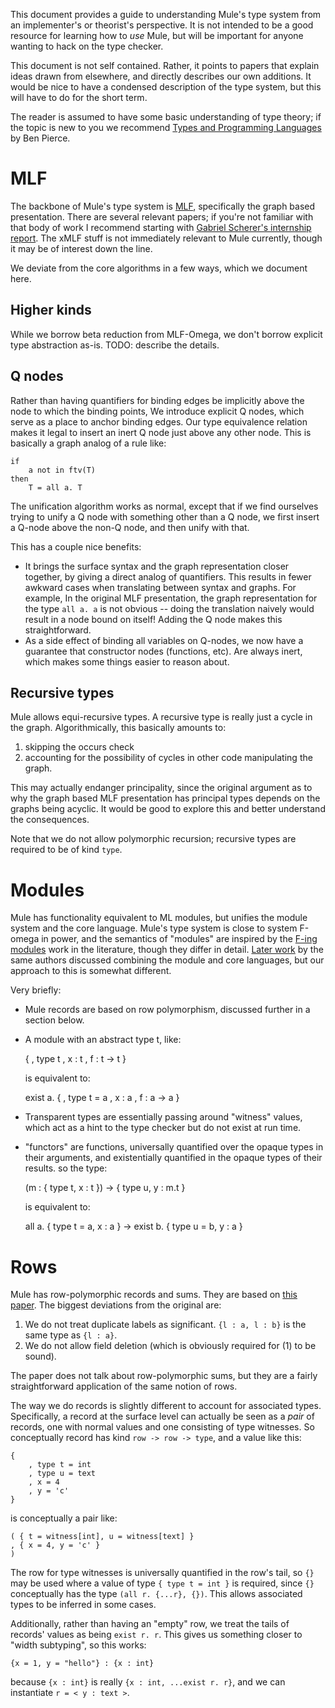 This document provides a guide to understanding Mule's type system from
an implementer's or theorist's perspective. It is not intended to be a
good resource for learning how to *use* Mule, but will be important for
anyone wanting to hack on the type checker.

This document is not self contained. Rather, it points to papers that
explain ideas drawn from elsewhere, and directly describes our own
additions. It would be nice to have a condensed description of the type
system, but this will have to do for the short term.

The reader is assumed to have some basic understanding of type theory;
if the topic is new to you we recommend [Types and Programming
Languages][4] by Ben Pierce.

# MLF

The backbone of Mule's type system is [MLF][1], specifically the graph
based presentation. There are several relevant papers; if you're not
familiar with that body of work I recommend starting with [Gabriel
Scherer's internship report][2]. The xMLF stuff is not immediately
relevant to Mule currently, though it may be of interest down the line.

We deviate from the core algorithms in a few ways, which we document
here.

## Higher kinds

While we borrow beta reduction from MLF-Omega, we don't borrow
explicit type abstraction as-is. TODO: describe the details.

## Q nodes

Rather than having quantifiers for binding edges be implicitly above
the node to which the binding points, We introduce explicit Q nodes,
which serve as a place to anchor binding edges. Our type equivalence
relation makes it legal to insert an inert Q node just above any other
node. This is basically a graph analog of a rule like:

```
if
    a not in ftv(T)
then
    T = all a. T
```

The unification algorithm works as normal, except that if we find
ourselves trying to unify a Q node with something other than a Q node,
we first insert a Q-node above the non-Q node, and then unify with that.

This has a couple nice benefits:

* It brings the surface syntax and the graph representation closer
  together, by giving a direct analog of quantifiers. This results
  in fewer awkward cases when translating between syntax and graphs.
  For example, In the original MLF presentation, the graph
  representation for the type `all a. a` is not obvious -- doing the
  translation naively would result in a node bound on itself! Adding
  the Q node makes this straightforward.
* As a side effect of binding all variables on Q-nodes, we now have a
  guarantee that constructor nodes (functions, etc). Are always inert,
  which makes some things easier to reason about.

## Recursive types

Mule allows equi-recursive types. A recursive type is really just a
cycle in the graph. Algorithmically, this basically amounts to:

1. skipping the occurs check
2. accounting for the possibility of cycles in other code manipulating
   the graph.

This may actually endanger principality, since the original argument as
to why the graph based MLF presentation has principal types depends on
the graphs being acyclic. It would be good to explore this and better
understand the consequences.

Note that we do not allow polymorphic recursion; recursive types are
required to be of kind `type`.

# Modules

Mule has functionality equivalent to ML modules, but unifies the module
system and the core language. Mule's type system is close to system
F-omega in power, and the semantics of "modules" are inspired by the
[F-ing modules][5] work in the literature, though they differ in detail.
[Later work][6] by the same authors discussed combining the module and
core languages, but our approach to this is somewhat different.

Very briefly:

* Mule records are based on row polymorphism, discussed further in a
  section below.
* A module with an abstract type t, like:

    {
        , type t
        , x : t
        , f : t -> t
    }

  is equivalent to:

    exist a. {
        , type t = a
        , x : a
        , f : a -> a
    }

* Transparent types are essentially passing around "witness" values,
  which act as a hint to the type checker but do not exist at run time.
* "functors" are functions, universally quantified over the opaque types
  in their arguments, and existentially quantified in the opaque types
  of their results. so the type:

    (m : { type t, x : t }) -> { type u, y : m.t }

  is equivalent to:

    all a. { type t = a, x : a } -> exist b. { type u = b, y : a }

# Rows

Mule has row-polymorphic records and sums. They are based on [this
paper][3]. The biggest deviations from the original are:

1. We do not treat duplicate labels as significant. `{l : a, l : b}` is
   the same type as `{l : a}`.
2. We do not allow field deletion (which is obviously required for (1)
   to be sound).

The paper does not talk about row-polymorphic sums, but they are a
fairly straightforward application of the same notion of rows.

The way we do records is slightly different to account for associated
types. Specifically, a record at the surface level can actually be seen
as a *pair* of records, one with normal values and one consisting of
type witnesses. So conceptually record has kind `row -> row -> type`,
and a value like this:

    {
        , type t = int
        , type u = text
        , x = 4
        , y = 'c'
    }

is conceptually a pair like:

    ( { t = witness[int], u = witness[text] }
    , { x = 4, y = 'c' }
    )

The row for type witnesses is universally quantified in the row's tail,
so `{}` may be used where a value of type `{ type t = int }` is
required, since `{}` conceptually has the type `(all r. {...r}, {})`.
This allows associated types to be inferred in some cases.

Additionally, rather than having an "empty" row, we treat the tails of
records' values as being `exist r. r`. This gives us something closer to
"width subtyping", so this works:


    {x = 1, y = "hello"} : {x : int}

because `{x : int}` is really `{x : int, ...exist r. r}`, and we can
instantiate `r = < y : text >`.

[1]: http://gallium.inria.fr/~remy/work/mlf/
[2]: http://gallium.inria.fr/~remy/mlf/scherer@master2010:mlfomega.pdf
[3]: https://www.microsoft.com/en-us/research/publication/extensible-records-with-scoped-labels/
[4]: https://www.cis.upenn.edu/~bcpierce/tapl/
[5]: https://people.mpi-sws.org/~rossberg/f-ing/f-ing.pdf
[6]: https://people.mpi-sws.org/~rossberg/papers/Rossberg%20-%201ML%20--%20Core%20and%20modules%20united.pdf
